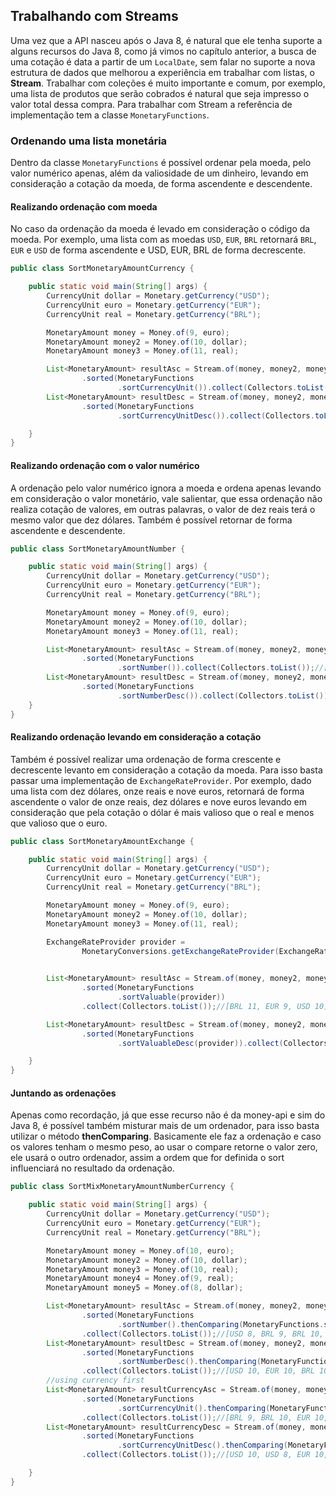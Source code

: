 ## Trabalhando com Streams

Uma vez que a API nasceu após o Java 8, é natural que ele tenha suporte a alguns recursos do Java 8, como já vimos no capítulo anterior, a busca de uma cotação é data a partir de um ```LocalDate```, sem falar no suporte a nova estrutura de dados que melhorou a experiência em trabalhar com listas, o **Stream**. Trabalhar com coleções é muito importante e comum, por exemplo, uma lista de produtos que serão cobrados é natural que seja impresso o valor total dessa compra. Para trabalhar com Stream a referência de implementação tem a classe ```MonetaryFunctions```.

### Ordenando uma lista monetária


Dentro da classe `MonetaryFunctions` é possível ordenar pela moeda, pelo valor numérico apenas, além da valiosidade de um dinheiro, levando em consideração a cotação da moeda, de forma ascendente e descendente. 

#### Realizando ordenação com moeda

No caso da ordenação da moeda é levado em consideração o código da moeda. Por exemplo, uma lista com as moedas `USD`, `EUR`, `BRL` retornará `BRL`, `EUR` e `USD` de forma ascendente e USD, EUR, BRL de forma decrescente.

```java
public class SortMonetaryAmountCurrency {

    public static void main(String[] args) {
        CurrencyUnit dollar = Monetary.getCurrency("USD");
        CurrencyUnit euro = Monetary.getCurrency("EUR");
        CurrencyUnit real = Monetary.getCurrency("BRL");

        MonetaryAmount money = Money.of(9, euro);
        MonetaryAmount money2 = Money.of(10, dollar);
        MonetaryAmount money3 = Money.of(11, real);

        List<MonetaryAmount> resultAsc = Stream.of(money, money2, money3)
                .sorted(MonetaryFunctions
                        .sortCurrencyUnit()).collect(Collectors.toList());//[BRL 11, EUR 9, USD 10]
        List<MonetaryAmount> resultDesc = Stream.of(money, money2, money3)
                .sorted(MonetaryFunctions
                        .sortCurrencyUnitDesc()).collect(Collectors.toList());//[USD 10, EUR 9, BRL 11]

    }
}
```

#### Realizando ordenação com o valor numérico

A ordenação pelo valor numérico ignora a moeda e ordena apenas levando em consideração o valor monetário, vale salientar, que essa ordenação não realiza cotação de valores, em outras palavras, o valor de dez reais terá o mesmo valor que dez dólares. Também é possível retornar de forma ascendente e descendente.

```java
public class SortMonetaryAmountNumber {

    public static void main(String[] args) {
        CurrencyUnit dollar = Monetary.getCurrency("USD");
        CurrencyUnit euro = Monetary.getCurrency("EUR");
        CurrencyUnit real = Monetary.getCurrency("BRL");

        MonetaryAmount money = Money.of(9, euro);
        MonetaryAmount money2 = Money.of(10, dollar);
        MonetaryAmount money3 = Money.of(11, real);

        List<MonetaryAmount> resultAsc = Stream.of(money, money2, money3)
                .sorted(MonetaryFunctions
                        .sortNumber()).collect(Collectors.toList());//[EUR 9, USD 10, BRL 11]
        List<MonetaryAmount> resultDesc = Stream.of(money, money2, money3)
                .sorted(MonetaryFunctions
                        .sortNumberDesc()).collect(Collectors.toList());//[BRL 11, USD 10, EUR 9]
    }
}
```

#### Realizando ordenação levando em consideração a cotação


Também é possível realizar uma ordenação de forma crescente e decrescente levanto em consideração a cotação da moeda. Para isso basta passar uma implementação de `ExchangeRateProvider`. Por exemplo, dado uma lista com dez dólares, onze reais e nove euros, retornará de forma ascendente o valor de onze reais, dez dólares e nove euros levando em consideração que pela cotação o dólar é mais valioso que o real e menos que valioso que o euro.


```java
public class SortMonetaryAmountExchange {

    public static void main(String[] args) {
        CurrencyUnit dollar = Monetary.getCurrency("USD");
        CurrencyUnit euro = Monetary.getCurrency("EUR");
        CurrencyUnit real = Monetary.getCurrency("BRL");

        MonetaryAmount money = Money.of(9, euro);
        MonetaryAmount money2 = Money.of(10, dollar);
        MonetaryAmount money3 = Money.of(11, real);

        ExchangeRateProvider provider =
                MonetaryConversions.getExchangeRateProvider(ExchangeRateType.IMF);

    
        List<MonetaryAmount> resultAsc = Stream.of(money, money2, money3)
                .sorted(MonetaryFunctions
                        .sortValuable(provider))
                .collect(Collectors.toList());//[BRL 11, EUR 9, USD 10]

        List<MonetaryAmount> resultDesc = Stream.of(money, money2, money3)
                .sorted(MonetaryFunctions
                        .sortValuableDesc(provider)).collect(Collectors.toList());//[USD 10, EUR 9, BRL 11]

    }
}
```

#### Juntando as ordenações



Apenas como recordação, já que esse recurso não é da money-api e sim do Java 8, é possível também misturar mais de um ordenador, para isso basta utilizar o método **thenComparing**. Basicamente ele faz a ordenação e caso os valores tenham o mesmo peso, ao usar o compare retorne o valor zero, ele usará o outro ordenador, assim a ordem que for definida o sort influenciará no resultado da ordenação.


```java
public class SortMixMonetaryAmountNumberCurrency {

    public static void main(String[] args) {
        CurrencyUnit dollar = Monetary.getCurrency("USD");
        CurrencyUnit euro = Monetary.getCurrency("EUR");
        CurrencyUnit real = Monetary.getCurrency("BRL");

        MonetaryAmount money = Money.of(10, euro);
        MonetaryAmount money2 = Money.of(10, dollar);
        MonetaryAmount money3 = Money.of(10, real);
        MonetaryAmount money4 = Money.of(9, real);
        MonetaryAmount money5 = Money.of(8, dollar);

        List<MonetaryAmount> resultAsc = Stream.of(money, money2, money3, money4, money5)
                .sorted(MonetaryFunctions
                        .sortNumber().thenComparing(MonetaryFunctions.sortCurrencyUnit()))
                .collect(Collectors.toList());//[USD 8, BRL 9, BRL 10, EUR 10, USD 10]
        List<MonetaryAmount> resultDesc = Stream.of(money, money2, money3, money4, money5)
                .sorted(MonetaryFunctions
                        .sortNumberDesc().thenComparing(MonetaryFunctions.sortCurrencyUnitDesc()))
                .collect(Collectors.toList());//[USD 10, EUR 10, BRL 10, BRL 9, USD 8]
        //using currency first
        List<MonetaryAmount> resultCurrencyAsc = Stream.of(money, money2, money3, money4, money5)
                .sorted(MonetaryFunctions
                        .sortCurrencyUnit().thenComparing(MonetaryFunctions.sortNumber()))
                .collect(Collectors.toList());//[BRL 9, BRL 10, EUR 10, USD 8, USD 10]
        List<MonetaryAmount> resultCurrencyDesc = Stream.of(money, money2, money3, money4, money5)
                .sorted(MonetaryFunctions
                        .sortCurrencyUnitDesc().thenComparing(MonetaryFunctions.sortNumberDesc()))
                .collect(Collectors.toList());//[USD 10, USD 8, EUR 10, BRL 10, BRL 9]

    }
}
```

